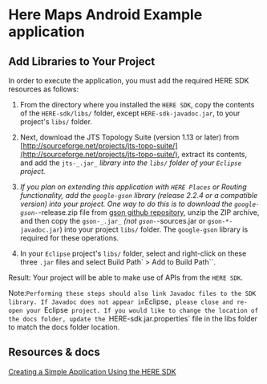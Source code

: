 # Here Maps Android Example application


## Add Libraries to Your Project

In order to execute the application, you must add the required HERE SDK resources as follows:

1.  From the directory where you installed the `HERE SDK`, copy the contents of the `HERE-sdk/libs/` folder, except `HERE-sdk-javadoc.jar`, to your project's `libs/` folder.

2.  Next, download the JTS Topology Suite (version 1.13 or later) from [http://sourceforge.net/projects/jts-topo-suite/](http://sourceforge.net/projects/jts-topo-suite/), extract its contents, and add the `jts-_.jar_` _library into the `libs/` folder of your `Eclipse` project._

4.  _If you plan on extending this application with `HERE Places` or Routing functionality, add the `google-gson` library (release 2.2.4 or a compatible version) into your project. One way to do this is to download the `google-gson-`_-release.zip file from [gson github repository](https://github.com/google/gson), unzip the ZIP archive, and then copy the `gson-_.jar_` _(not `gson-`_-sources.jar or `gson-*-javadoc.jar`) into your project `libs/` folder. The `google-gson` library is required for these operations.

5.  In your `Eclipse` project's `libs/` folder, select and right-click on these three `.jar` files and select <span class="menucascade"><span class="uicontrol">Build Path` > <span class="uicontrol">Add to Build Path``.

Result: Your project will be able to make use of APIs from the `HERE SDK`.

Note:` Performing these steps should also link Javadoc files to the SDK library. If Javadoc does not appear in `Eclipse`, please close and re-open your `Eclipse` project. If you would like to change the location of the docs folder, update the `HERE-sdk.jar.properties` file in the libs folder to match the docs folder location.</div>


## Resources & docs

[Creating a Simple Application Using the HERE SDK](https://developer.here.com/mobile-sdks/documentation/android/topics/app-simple.html)
